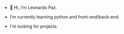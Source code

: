 - 👋 Hi, I’m Leonardo Paz.

- I’m currently learning python and front-end/back-end.
- I'm looking for projects.


<!---
leoppazt/leoppazt is a ✨ special ✨ repository because its `README.md` (this file) appears on your GitHub profile.
You can click the Preview link to take a look at your changes.
--->
